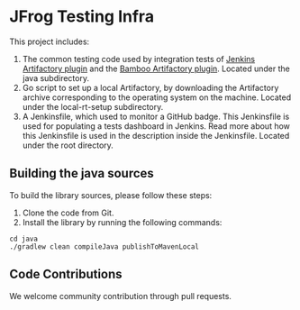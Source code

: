 # JFrog Testing Infra

This project includes:
1. The common testing code used by integration tests of [Jenkins Artifactory plugin](https://github.com/jfrog/jenkins-artifactory-plugin) and the [Bamboo Artifactory plugin](https://github.com/jfrog/bamboo-artifactory-plugin). Located under the java subdirectory.
2. Go script to set up a local Artifactory, by downloading the Artifactory archive corresponding to the operating system on the machine. Located under the local-rt-setup subdirectory.
3. A Jenkinsfile, which used to monitor a GitHub badge. This Jenkinsfile is used for populating a tests dashboard in Jenkins. Read more about how this Jenkinsfile is used in the description inside the Jenkinsfile. Located under the root directory.

## Building the java sources

To build the library sources, please follow these steps:

1. Clone the code from Git.
2. Install the library by running the following commands:

```
cd java
./gradlew clean compileJava publishToMavenLocal
```

## Code Contributions

We welcome community contribution through pull requests.
